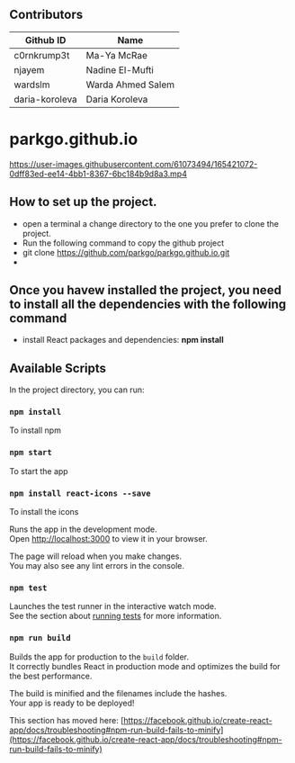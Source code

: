 
## Contributors
 **Github ID** |   **Name**     |
|-------------- |--------------- |
|c0rnkrump3t   |Ma-Ya McRae |
|njayem   |Nadine El-Mufti |
|wardslm   |Warda Ahmed Salem |
|daria-koroleva   |Daria Koroleva |

# parkgo.github.io

https://user-images.githubusercontent.com/61073494/165421072-0dff83ed-ee14-4bb1-8367-6bc184b9d8a3.mp4


## How to set up the project.
* open a terminal a change directory to the one you prefer to clone the project.
* Run the following command to copy the github project
* git clone https://github.com/parkgo/parkgo.github.io.git
* 
## Once you havew installed the project, you need to install all the dependencies with the following command
* install React packages and dependencies: **npm install** 

## Available Scripts

In the project directory, you can run:
### `npm install`
To install npm

### `npm start`
To start the app


### `npm install react-icons --save`
To install the icons 

Runs the app in the development mode.\
Open [http://localhost:3000](http://localhost:3000) to view it in your browser.

The page will reload when you make changes.\
You may also see any lint errors in the console.

### `npm test`

Launches the test runner in the interactive watch mode.\
See the section about [running tests](https://facebook.github.io/create-react-app/docs/running-tests) for more information.

### `npm run build`

Builds the app for production to the `build` folder.\
It correctly bundles React in production mode and optimizes the build for the best performance.

The build is minified and the filenames include the hashes.\
Your app is ready to be deployed!



This section has moved here: [https://facebook.github.io/create-react-app/docs/troubleshooting#npm-run-build-fails-to-minify](https://facebook.github.io/create-react-app/docs/troubleshooting#npm-run-build-fails-to-minify)
